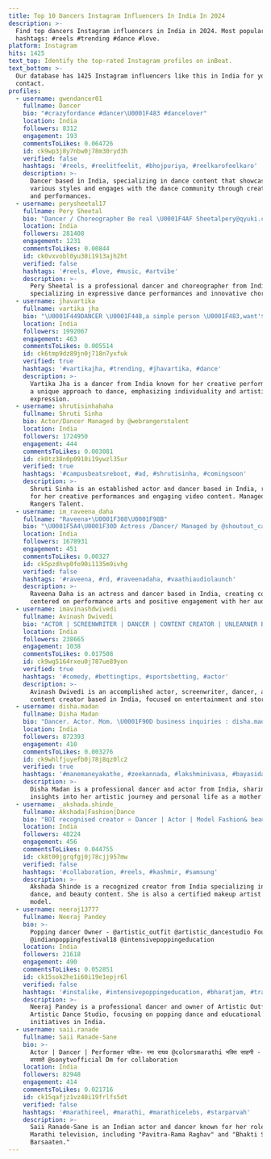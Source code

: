 ```yaml
---
title: Top 10 Dancers Instagram Influencers In India In 2024
description: >-
  Find top dancers Instagram influencers in India in 2024. Most popular
  hashtags: #reels #trending #dance #love.
platform: Instagram
hits: 1425
text_top: Identify the top-rated Instagram profiles on inBeat.
text_bottom: >-
  Our database has 1425 Instagram influencers like this in India for you to
  contact.
profiles:
  - username: gwendancer01
    fullname: Dancer
    bio: "#crazyfordance #dancer\U0001F483 #dancelover"
    location: India
    followers: 8312
    engagement: 193
    commentsToLikes: 0.064726
    id: ck9wp3j8y7nbw0j78m30ryd3h
    verified: false
    hashtags: '#reels, #reelitfeelit, #bhojpuriya, #reelkarofeelkaro'
    description: >-
      Dancer based in India, specializing in dance content that showcases
      various styles and engages with the dance community through creative reels
      and performances.
  - username: perysheetal17
    fullname: Pery Sheetal
    bio: "Dancer / Choreographer Be real \U0001F4AF Sheetalpery@qyuki.com"
    location: India
    followers: 281408
    engagement: 1231
    commentsToLikes: 0.00844
    id: ck0vxvobl0yu30i1913ajh2ht
    verified: false
    hashtags: '#reels, #love, #music, #artvibe'
    description: >-
      Pery Sheetal is a professional dancer and choreographer from India,
      specializing in expressive dance performances and innovative choreography.
  - username: jhavartika
    fullname: vartika jha
    bio: "\U0001F449DANCER \U0001F448,a simple person \U0001F483,want'$ to be something DIFFERENT"
    location: India
    followers: 1992067
    engagement: 463
    commentsToLikes: 0.005514
    id: ck6tmp9dz89jn0j718n7yxfuk
    verified: true
    hashtags: '#vartikajha, #trending, #jhavartika, #dance'
    description: >-
      Vartika Jha is a dancer from India known for her creative performances and
      a unique approach to dance, emphasizing individuality and artistic
      expression.
  - username: shrutisinhahaha
    fullname: Shruti Sinha
    bio: Actor/Dancer Managed by @webrangerstalent
    location: India
    followers: 1724950
    engagement: 444
    commentsToLikes: 0.003081
    id: ck0tz38n0p0910i19ywzl35ur
    verified: true
    hashtags: '#campusbeatsreboot, #ad, #shrutisinha, #comingsoon'
    description: >-
      Shruti Sinha is an established actor and dancer based in India, recognized
      for her creative performances and engaging video content. Managed by Web
      Rangers Talent.
  - username: im_raveena_daha
    fullname: "Raveena•\U0001F308\U0001F98B"
    bio: "\U0001F5A4\U0001F30D Actress /Dancer/ Managed by @shoutout_campus I don’t have time,energy,or interest in hating the haters; I’m too busy loving the lovers\U0001F5A4"
    location: India
    followers: 1678931
    engagement: 451
    commentsToLikes: 0.00327
    id: ck5pzdhvp0fo90i1135m9ivhg
    verified: false
    hashtags: '#raveena, #rd, #raveenadaha, #vaathiaudiolaunch'
    description: >-
      Raveena Daha is an actress and dancer based in India, creating content
      centered on performance arts and positive engagement with her audience.
  - username: imavinashdwivedi
    fullname: Avinash Dwivedi
    bio: "ACTOR | SCREENWRITER | DANCER | CONTENT CREATOR | UNLEARNER Business\U0001F447 avinashdwivediartist@gmail.com"
    location: India
    followers: 238665
    engagement: 1038
    commentsToLikes: 0.017508
    id: ck9wg5164rxeu0j787ue89yon
    verified: true
    hashtags: '#comedy, #bettingtips, #sportsbetting, #actor'
    description: >-
      Avinash Dwivedi is an accomplished actor, screenwriter, dancer, and
      content creator based in India, focused on entertainment and storytelling.
  - username: disha.madan
    fullname: Disha Madan
    bio: "Dancer. Actor. Mom. \U0001F90D business inquiries : disha.madan@clout.pocketaces.in"
    location: India
    followers: 872393
    engagement: 410
    commentsToLikes: 0.003276
    id: ck9whlfjuyefb0j78j8qz0lc2
    verified: true
    hashtags: '#manemaneyakathe, #zeekannada, #lakshminivasa, #bayasidabaagilutegeyona'
    description: >-
      Disha Madan is a professional dancer and actor from India, sharing
      insights into her artistic journey and personal life as a mother.
  - username: _akshada.shinde_
    fullname: Akshada|Fashion|Dance
    bio: "BOI recognised creator ⭐️ Dancer | Actor | Model Fashion& beauty content creator Certified Makeup artist \U0001F484 @makeupbyakshada"
    location: India
    followers: 48224
    engagement: 456
    commentsToLikes: 0.044755
    id: ck8t00jgrqfgj0j78cjj957mw
    verified: false
    hashtags: '#collaboration, #reels, #kashmir, #samsung'
    description: >-
      Akshada Shinde is a recognized creator from India specializing in fashion,
      dance, and beauty content. She is also a certified makeup artist and
      model.
  - username: neeraj13777
    fullname: Neeraj Pandey
    bio: >-
      Popping dancer Owner - @artistic_outfit @artistic_dancestudio Founder -
      @indianpoppingfestival18 @intensivepoppingeducation
    location: India
    followers: 21618
    engagement: 490
    commentsToLikes: 0.052851
    id: ck15sok2he1i60i19e1epjr6l
    verified: false
    hashtags: '#instalike, #intensivepoppingeducation, #bharatjam, #travel'
    description: >-
      Neeraj Pandey is a professional dancer and owner of Artistic Outfit and
      Artistic Dance Studio, focusing on popping dance and educational
      initiatives in India.
  - username: saii.ranade
    fullname: Saii Ranade-Sane
    bio: >-
      Actor | Dancer | Performer पवित्रा- रमा राघव @colorsmarathi भक्ति साहनी -
      बरसातें @sonytvofficial Dm for collaboration
    location: India
    followers: 82948
    engagement: 414
    commentsToLikes: 0.021716
    id: ck15qafjz1vz40i19frlfs5dt
    verified: false
    hashtags: '#marathireel, #marathi, #marathicelebs, #starparvah'
    description: >-
      Saii Ranade-Sane is an Indian actor and dancer known for her roles in
      Marathi television, including "Pavitra-Rama Raghav" and "Bhakti Sahni -
      Barsaaten."
---
```


